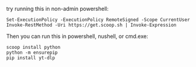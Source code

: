 try running this in non-admin powershell:

    Set-ExecutionPolicy -ExecutionPolicy RemoteSigned -Scope CurrentUser
    Invoke-RestMethod -Uri https://get.scoop.sh | Invoke-Expression

Then you can run this in powershell, nushell, or cmd.exe:

    scoop install python
    python -m ensurepip
    pip install yt-dlp
